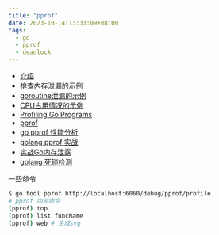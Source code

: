 ```yaml
---
title: "pprof"
date: 2023-10-14T13:33:09+08:00
tags:
  - go
  - pprof
  - deadlock
---
```


- [介绍](https://golang2.eddycjy.com/posts/ch6/01-pprof-1/)
- [排查内存泄漏的示例](https://blog.csdn.net/pengpengzhou/article/details/107000659)
- [goroutine泄漏的示例](https://blog.csdn.net/pengpengzhou/article/details/106946013)
- [CPU占用情况的示例](https://blog.csdn.net/pengpengzhou/article/details/107023331)
- [Profiling Go Programs](https://go.dev/blog/pprof)
- [pprof](https://github.com/google/pprof)
- [go pprof 性能分析](https://juejin.cn/post/6844903588565630983#heading-8)
- [golang pprof 实战](https://blog.wolfogre.com/posts/go-ppof-practice/)
- [实战Go内存泄露](https://segmentfault.com/a/1190000019222661#item-4)
- [golang 死锁检测](https://juejin.cn/s/golang%20%E6%AD%BB%E9%94%81%E6%A3%80%E6%B5%8B)

一些命令

```bash
$ go tool pprof http://localhost:6060/debug/pprof/profile
# pprof 内部命令
(pprof) top
(pprof) list funcName
(pprof) web # 生成svg
```
